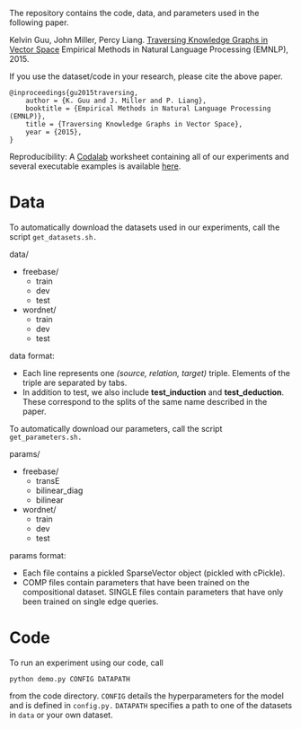 The repository contains the code, data, and parameters used in the following paper.

Kelvin Guu, John Miller, Percy Liang.
[Traversing Knowledge Graphs in Vector Space](http://arxiv.org/pdf/1506.01094.pdf)
Empirical Methods in Natural Language Processing (EMNLP), 2015.

If you use the dataset/code in your research, please cite the above paper.

	@inproceedings{gu2015traversing,
  		author = {K. Guu and J. Miller and P. Liang},
  		booktitle = {Empirical Methods in Natural Language Processing (EMNLP)},
  		title = {Traversing Knowledge Graphs in Vector Space},
  		year = {2015},
	}
 
Reproducibility: A [Codalab](http://codalab.org) worksheet containing all of our experiments and several executable examples is available [here](https://www.codalab.org/worksheets/0xfcace41fdeec45f3bc6ddf31107b829f).

# Data
To automatically download the datasets used in our experiments, call the script ```get_datasets.sh.```

data/
 -   freebase/
      - train
	  - dev
	  - test
 -  wordnet/
	- train
	- dev
	- test

data format:
- Each line represents one _(source, relation, target)_ triple. Elements of the
triple are separated by tabs.
- In addition to test, we also include **test_induction** and **test_deduction**. These
correspond to the splits of the same name described in the paper.

To automatically download our parameters, call the script ```get_parameters.sh.```

params/
 -   freebase/
      - transE
	  - bilinear_diag
	  - bilinear
 -  wordnet/
	- train
	- dev
	- test
 
params format:
- Each file contains a pickled SparseVector object (pickled with cPickle).
- COMP files contain parameters that have been trained on the compositional
  dataset. SINGLE files contain parameters that have only been trained on 
  single edge queries.

# Code

To run an experiment using our code, call

    python demo.py CONFIG DATAPATH
 
from the code directory.
```CONFIG``` details the hyperparameters for the model and is defined in
```config.py.```  ```DATAPATH``` specifies a path to one of the datasets in
```data``` or your own dataset.
